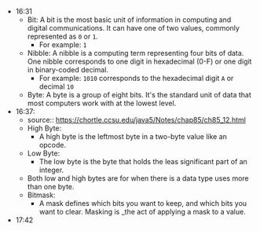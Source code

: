 - 16:31
	- Bit: A bit is the most basic unit of information in computing and digital communications. It can have one of two values, commonly represented as `0` or `1`.
		- For example: `1`
	- Nibble: A nibble is a computing term representing four bits of data. One nibble corresponds to one digit in hexadecimal (0-F) or one digit in binary-coded decimal.
		- For example: `1010` corresponds to the hexadecimal digit `A` or decimal `10`
	- Byte: A byte is a group of eight bits. It's the standard unit of data that most computers work with at the lowest level.
- 16:37:
	- source:: https://chortle.ccsu.edu/java5/Notes/chap85/ch85_12.html
	- High Byte:
		- A high byte is the leftmost byte in a two-byte value like an opcode.
	- Low Byte:
		- The low byte is the byte that holds the leas significant part of an integer.
	- Both low and high bytes are for when there is a data type uses more than one byte.
	- Bitmask:
		- A mask defines which bits you want to keep, and which bits you want to clear. Masking is _the act of applying a mask to a value.
- 17:42